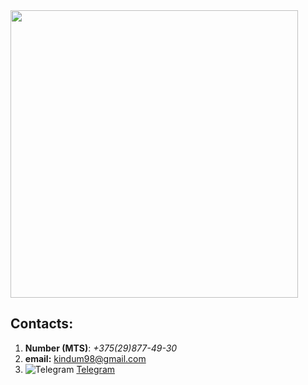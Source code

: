 <img  width="460" src="https://www.codewars.com/users/K1ndum/badges/large">

## Contacts:
1. **Number (MTS)**: *+375(29)877-49-30* 
2. **email:** kindum98@gmail.com 
3. ![Telegram](https://upload.wikimedia.org/wikipedia/commons/thumb/8/83/Telegram_2019_Logo.svg/15px-Telegram_2019_Logo.svg.png)
[Telegram](https://t.me/Kindum)
</br> 

